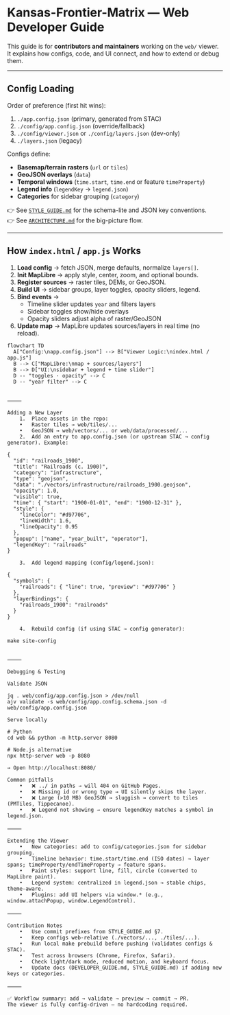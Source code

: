 # Kansas-Frontier-Matrix — Web Developer Guide

This guide is for **contributors and maintainers** working on the `web/` viewer.  
It explains how configs, code, and UI connect, and how to extend or debug them.

---

## Config Loading

Order of preference (first hit wins):

1. `./app.config.json` (primary, generated from STAC)  
2. `./config/app.config.json` (override/fallback)  
3. `./config/viewer.json` or `./config/layers.json` (dev-only)  
4. `./layers.json` (legacy)  

Configs define:

- **Basemap/terrain rasters** (`url` or `tiles`)  
- **GeoJSON overlays** (`data`)  
- **Temporal windows** (`time.start`, `time.end` or feature `timeProperty`)  
- **Legend info** (`legendKey` → `legend.json`)  
- **Categories** for sidebar grouping (`category`)  

👉 See [`STYLE_GUIDE.md`](STYLE_GUIDE.md) for the schema-lite and JSON key conventions.  
👉 See [`ARCHITECTURE.md`](ARCHITECTURE.md) for the big-picture flow.

---

## How `index.html` / `app.js` Works

1. **Load config** → fetch JSON, merge defaults, normalize `layers[]`.  
2. **Init MapLibre** → apply style, center, zoom, and optional bounds.  
3. **Register sources** → raster tiles, DEMs, or GeoJSON.  
4. **Build UI** → sidebar groups, layer toggles, opacity sliders, legend.  
5. **Bind events** →  
   - Timeline slider updates `year` and filters layers  
   - Sidebar toggles show/hide overlays  
   - Opacity sliders adjust alpha of raster/GeoJSON  
6. **Update map** → MapLibre updates sources/layers in real time (no reload).  

```mermaid
flowchart TD
  A["Config:\napp.config.json"] --> B["Viewer Logic:\nindex.html / app.js"]
  B --> C["MapLibre:\nmap + sources/layers"]
  B --> D["UI:\nsidebar + legend + time slider"]
  D -- "toggles · opacity" --> C
  D -- "year filter" --> C


⸻

Adding a New Layer
	1.	Place assets in the repo:
	•	Raster tiles → web/tiles/...
	•	GeoJSON → web/vectors/... or web/data/processed/...
	2.	Add an entry to app.config.json (or upstream STAC → config generator). Example:

{
  "id": "railroads_1900",
  "title": "Railroads (c. 1900)",
  "category": "infrastructure",
  "type": "geojson",
  "data": "./vectors/infrastructure/railroads_1900.geojson",
  "opacity": 1.0,
  "visible": true,
  "time": { "start": "1900-01-01", "end": "1900-12-31" },
  "style": {
    "lineColor": "#d97706",
    "lineWidth": 1.6,
    "lineOpacity": 0.95
  },
  "popup": ["name", "year_built", "operator"],
  "legendKey": "railroads"
}

	3.	Add legend mapping (config/legend.json):

{
  "symbols": {
    "railroads": { "line": true, "preview": "#d97706" }
  },
  "layerBindings": {
    "railroads_1900": "railroads"
  }
}

	4.	Rebuild config (if using STAC → config generator):

make site-config


⸻

Debugging & Testing

Validate JSON

jq . web/config/app.config.json > /dev/null
ajv validate -s web/config/app.config.schema.json -d web/config/app.config.json

Serve locally

# Python
cd web && python -m http.server 8080

# Node.js alternative
npx http-server web -p 8080

→ Open http://localhost:8080/

Common pitfalls
	•	❌ ../ in paths → will 404 on GitHub Pages.
	•	❌ Missing id or wrong type → UI silently skips the layer.
	•	❌ Large (>10 MB) GeoJSON → sluggish → convert to tiles (PMTiles, Tippecanoe).
	•	❌ Legend not showing → ensure legendKey matches a symbol in legend.json.

⸻

Extending the Viewer
	•	New categories: add to config/categories.json for sidebar grouping.
	•	Timeline behavior: time.start/time.end (ISO dates) → layer spans; timeProperty/endTimeProperty → feature spans.
	•	Paint styles: support line, fill, circle (converted to MapLibre paint).
	•	Legend system: centralized in legend.json → stable chips, theme-aware.
	•	Plugins: add UI helpers via window.* (e.g., window.attachPopup, window.LegendControl).

⸻

Contribution Notes
	•	Use commit prefixes from STYLE_GUIDE.md §7.
	•	Keep configs web-relative (./vectors/..., ./tiles/...).
	•	Run local make prebuild before pushing (validates configs & STAC).
	•	Test across browsers (Chrome, Firefox, Safari).
	•	Check light/dark mode, reduced motion, and keyboard focus.
	•	Update docs (DEVELOPER_GUIDE.md, STYLE_GUIDE.md) if adding new keys or categories.

⸻

✅ Workflow summary: add → validate → preview → commit → PR.
The viewer is fully config-driven — no hardcoding required.

